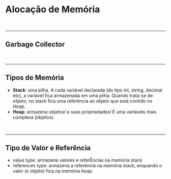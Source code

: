 # Alocação de Memória

<br>

---

## Garbage Collector

<br>

---

## Tipos de Memória

- **Stack**: uma pilha. A cada variável declarada (do tipo int, string, decimal etc), a variável fica armazenada em uma pilha. Quando trata-se de objeto, no stack fica uma referência ao objeto que está contido no _Heap_.
- **Heap**: armazena objetos! e suas propriedades! É uma variávels mais complexa (objetos).

<br>

---

## Tipo de Valor e Referência

- value type: armazena valores e referÊncias na memória stack
- references type: armazena a referência na memória stack, enquando o valor (o objeto) fica na memória _heap_.
